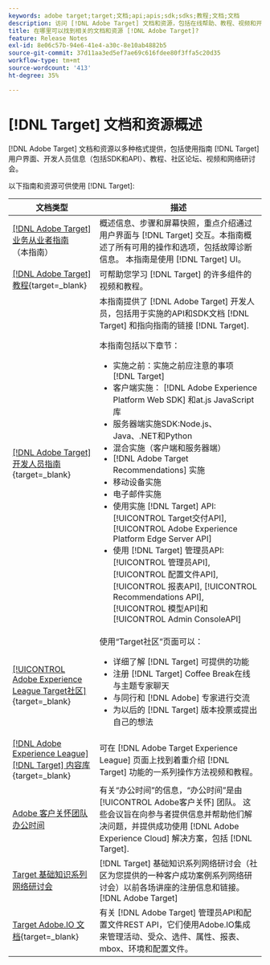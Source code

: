 ```yaml
---
keywords: adobe target;target;文档;api;apis;sdk;sdks;教程;文档;文档
description: 访问 [!DNL Adobe Target] 文档和资源，包括在线帮助、教程、视频和开发人员文档（SDK、API和JavaScript库）。
title: 在哪里可以找到相关的文档和资源 [!DNL Adobe Target]?
feature: Release Notes
exl-id: 8e06c57b-94e6-41e4-a30c-8e10ab4882b5
source-git-commit: 37d11aa3ed5ef7ae69c616fdee80f3ffa5c20d35
workflow-type: tm+mt
source-wordcount: '413'
ht-degree: 35%

---
```


# [!DNL Target] 文档和资源概述

[!DNL Adobe Target] 文档和资源以多种格式提供，包括使用指南 [!DNL Target] 用户界面、开发人员信息（包括SDK和API）、教程、社区论坛、视频和网络研讨会。

以下指南和资源可供使用 [!DNL Target]:

| 文档类型 | 描述 |
| --- | --- |
| [[!DNL Adobe Target] 业务从业者指南](/help/main/target-home.md)<br>（本指南） | 概述信息、步骤和屏幕快照，重点介绍通过用户界面与 [!DNL Target] 交互。本指南概述了所有可用的操作和选项，包括故障诊断信息。 本指南是使用 [!DNL Target] UI。 |
| [[!DNL Adobe Target] 教程](https://experienceleague.adobe.com/docs/target-learn/tutorials/overview.html){target=_blank} | 可帮助您学习 [!DNL Target] 的许多组件的视频和教程。 |
| [[!DNL Adobe Target] 开发人员指南](https://developer.adobe.com/target/){target=_blank} | 本指南提供了 [!DNL Adobe Target] 开发人员，包括用于实施的API和SDK文档 [!DNL Target] 和指向指南的链接 [!DNL Target].<P>本指南包括以下章节：<ul><li>实施之前：实施之前应注意的事项 [!DNL Target]</li><li>客户端实施： [!DNL Adobe Experience Platform Web SDK] 和at.js JavaScript库</li><li>服务器端实施SDK:Node.js、Java、.NET和Python</li><li>混合实施（客户端和服务器端）</li><li>[!DNL Adobe Target Recommendations] 实施</li><li>移动设备实施</li><li>电子邮件实施</li><li>使用实施 [!DNL Target] API: [!UICONTROL Target交付API], [!UICONTROL Adobe Experience Platform Edge Server API]</li><li>使用 [!DNL Target] 管理员API: [!UICONTROL 管理员API], [!UICONTROL 配置文件API], [!UICONTROL 报表API], [!UICONTROL Recommendations API], [!UICONTROL 模型API]和 [!UICONTROL Admin ConsoleAPI]</li></ul> |
| [[!UICONTROL Adobe Experience League Target社区]](https://experienceleaguecommunities.adobe.com/t5/adobe-target/ct-p/adobe-target-community){target=_blank} | 使用“Target社区”页面可以：<ul><li>详细了解 [!DNL Target] 可提供的功能</li><li>注册 [!DNL Target] Coffee Break在线与主题专家聊天</li><li>与同行和 [!DNL Adobe] 专家进行交流</li><li>为以后的 [!DNL Target] 版本投票或提出自己的想法 |
| [[!DNL Adobe Experience League] [!DNL Target] 内容库](https://experienceleague.adobe.com/#recommended/solutions/target){target=_blank} | 可在 [!DNL Adobe Target Experience League] 页面上找到着重介绍 [!DNL Target] 功能的一系列操作方法视频和教程。 |
| [Adobe 客户关怀团队办公时间](/help/main/cmp-resources-and-contact-information.md#concept_58EA30379D3B48C4848BA2A8C464A5B7) | 有关“办公时间”的信息，“办公时间”是由 [!UICONTROL Adobe客户关怀] 团队。 这些会议旨在向参与者提供信息并帮助他们解决问题，并提供成功使用 [!DNL Adobe Experience Cloud] 解决方案，包括 [!DNL Target]. |
| [Target 基础知识系列网络研讨会](https://landing.adobe.com/acs/2018/na/adobe-target/registration.html) | [!DNL Target] 基础知识系列网络研讨会（社区为您提供的一种客户成功案例系列网络研讨会）以前各场讲座的注册信息和链接。[!DNL Adobe Target] |
| [Target Adobe.IO 文档](https://developer.adobe.com/target/实施/服务器端/){target=_blank} | 有关 [!DNL Adobe Target] 管理员API和配置文件REST API，它们使用Adobe.IO集成来管理活动、受众、选件、属性、报表、mbox、环境和配置文件。 |
